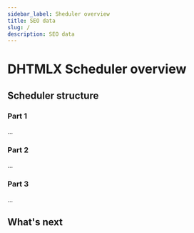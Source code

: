 ```yaml
---
sidebar_label: Sheduler overview
title: SEO data
slug: /
description: SEO data
---
```


# DHTMLX Scheduler overview


## Scheduler structure

### Part 1

...

### Part 2

...

### Part 3

...

## What's next
